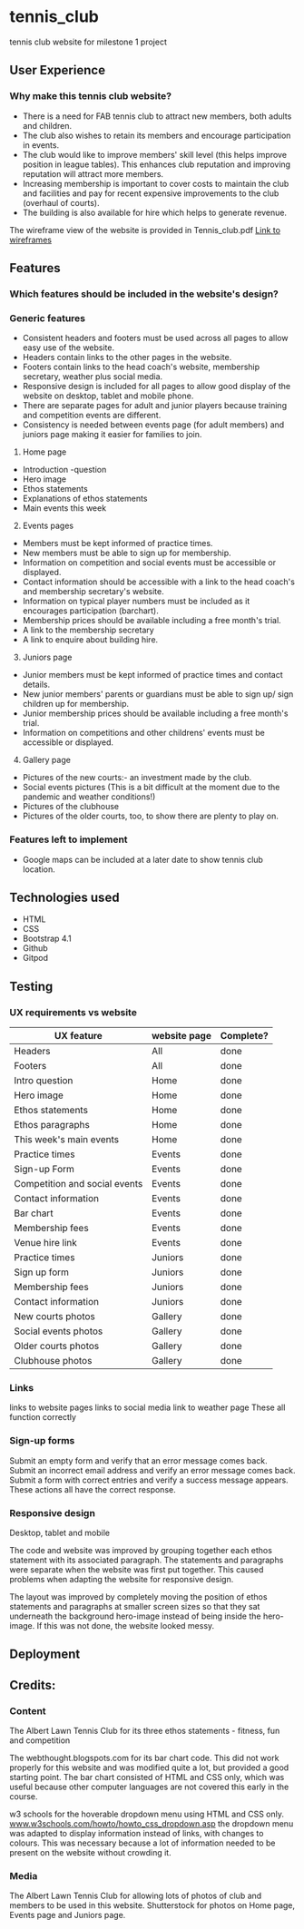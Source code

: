 # tennis_club
tennis club website for milestone 1 project

## User Experience

### Why make this tennis club website?

* There is a need for FAB tennis club to attract new members, both adults and children.
* The club also wishes to retain its members and encourage participation in events.
* The club would like to improve members' skill level (this helps improve position in league tables).
This enhances club reputation and improving reputation will attract more members.
* Increasing membership is important to cover costs to maintain the club and facilities 
and pay for recent expensive improvements to the club (overhaul of courts). 
* The building is also available for hire which helps to generate revenue.

The wireframe view of the website is provided in Tennis_club.pdf [Link to wireframes](Tennis_club.pdf)

## Features

### Which features should be included in the website's design?

### Generic features
* Consistent headers and footers must be used across all pages to allow easy use of the website.
* Headers contain links to the other pages in the website.
* Footers contain links to the head coach's website, membership secretary, weather plus social media.
* Responsive design is included for all pages to allow good display of the website on desktop, tablet and mobile phone.
* There are separate pages for adult and junior players because training and competition events are different.
* Consistency is needed between events page (for adult members) and juniors page making it easier for families to join.

1. Home page
* Introduction -question
* Hero image
* Ethos statements
* Explanations of ethos statements
* Main events this week
2. Events pages
* Members must be kept informed of practice times.
* New members must be able to sign up for membership.
* Information on competition and social events must be accessible or displayed.
* Contact information should be accessible with a link to the head coach's and membership secretary's website.
* Information on typical player numbers must be included as it encourages participation (barchart).
* Membership prices should be available including a free month's trial.
* A link to the membership secretary
* A link to enquire about building hire.
3. Juniors page
* Junior members must be kept informed of practice times and contact details.
* New junior members' parents or guardians must be able to sign up/ sign children up for membership.
* Junior membership prices should be available including a free month's trial.
* Information on competitions and other childrens' events must be accessible or displayed.
4. Gallery page
* Pictures of the new courts:- an investment made by the club.
* Social events pictures (This is a bit difficult at the moment due to the pandemic and weather conditions!)
* Pictures of the clubhouse
* Pictures of the older courts, too, to show there are plenty to play on.

### Features left to implement
* Google maps can be included at a later date to show tennis club location.

## Technologies used
* HTML
* CSS 
* Bootstrap 4.1
* Github
* Gitpod

## Testing
### UX requirements vs website
UX feature | website page | Complete?
-----------|--------------|---------
Headers | All | done
Footers | All | done
Intro question | Home | done
Hero image | Home | done
Ethos statements | Home | done
Ethos paragraphs | Home | done
This week's main events | Home | done
Practice times | Events | done
Sign-up Form | Events | done
Competition and social events | Events | done
Contact information | Events | done
Bar chart | Events | done
Membership fees | Events | done
Venue hire link | Events | done
Practice times | Juniors | done
Sign up form | Juniors | done
Membership fees | Juniors | done
Contact information | Juniors | done
New courts photos | Gallery | done
Social events photos | Gallery | done
Older courts photos | Gallery | done
Clubhouse photos | Gallery | done

### Links
links to website pages 
links to social media
link to weather page
These all function correctly
### Sign-up forms
Submit an empty form and verify that an error message comes back.
Submit an incorrect email address and verify an error message comes back.
Submit a form with correct entries and verify a success message appears.
These actions all have the correct response.
### Responsive design
Desktop, tablet and mobile

The code and website was improved by grouping together each ethos statement with its associated
paragraph. The statements and paragraphs were separate when the website was first put together. 
This caused problems when adapting the website for responsive design.

The layout was improved by completely moving the position of ethos statements and paragraphs at smaller
screen sizes so that they sat underneath the background hero-image instead of being inside the hero-image.
If this was not done, the website looked messy.
## Deployment

## Credits:
### Content
The Albert Lawn Tennis Club for its three ethos statements - fitness, fun and competition

The webthought.blogspots.com for its bar chart code. This did not work properly for this website 
and was modified quite a lot, but provided a good starting point. The bar chart consisted of HTML and CSS only, which
was useful because other computer languages are not covered this early in the course.

w3 schools for the hoverable dropdown menu using HTML and CSS only.
www.w3schools.com/howto/howto_css_dropdown.asp 
the dropdown menu was adapted to display information instead of links, with changes to colours.
This was necessary because a lot of information needed to be present on the website without crowding it.

### Media
The Albert Lawn Tennis Club for allowing lots of photos of club and members to be used in this website.
Shutterstock for photos on Home page, Events page and Juniors page.

